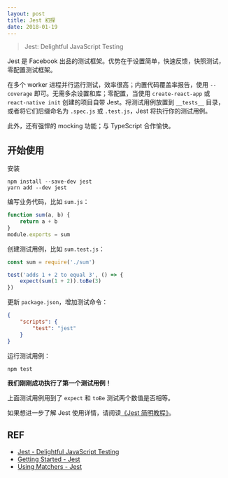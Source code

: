 ```yaml
---
layout: post
title: Jest 初探
date: 2018-01-19
---
```


> Jest: Delightful JavaScript Testing

Jest 是 Facebook 出品的测试框架。优势在于设置简单，快速反馈，快照测试，零配置测试框架。

在多个 worker 进程并行运行测试，效率很高；内置代码覆盖率报告，使用 `--coverage` 即可。无需多余设置和库；零配置，当使用 `create-react-app` 或 `react-native init` 创建的项目自带 Jest。将测试用例放置到 `__tests__` 目录，或者将它们后缀命名为 `.spec.js` 或 `.test.js`，Jest 将执行你的测试用例。

此外，还有强悍的 mocking 功能；与 TypeScript 合作愉快。

## 开始使用

安装

```
npm install --save-dev jest
yarn add --dev jest
```

编写业务代码，比如 `sum.js`：

```js
function sum(a, b) {
    return a + b
}
module.exports = sum
```

创建测试用例，比如 `sum.test.js`：

```js
const sum = require('./sum')

test('adds 1 + 2 to equal 3', () => {
    expect(sum(1 + 2)).toBe(3)
})
```

更新 `package.json`，增加测试命令：

```json
{
    "scripts": {
        "test": "jest"
    }
}
```

运行测试用例：

```
npm test
```

**我们刚刚成功执行了第一个测试用例！**

上面测试用例用到了 `expect` 和 `toBe` 测试两个数值是否相等。

如果想进一步了解 Jest 使用详情，请阅读[《Jest 简明教程》][hello-jest]。

## REF

- [Jest - Delightful JavaScript Testing][jest]
- [Getting Started - Jest][started]
- [Using Matchers - Jest][matchers]

[jest]: https://facebook.github.io/jest/
[started]: https://facebook.github.io/jest/docs/en/getting-started.html
[matchers]: https://facebook.github.io/jest/docs/en/using-matchers.html
[kent]: https://github.com/kentcdodds
[hello-jest]: http://1zh.tech/hello-jest